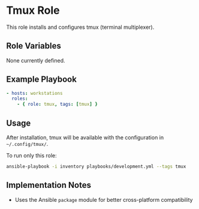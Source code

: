 # Tmux Role

This role installs and configures tmux (terminal multiplexer).

## Role Variables

None currently defined.

## Example Playbook

```yaml
- hosts: workstations
  roles:
    - { role: tmux, tags: [tmux] }
```

## Usage

After installation, tmux will be available with the configuration in `~/.config/tmux/`.

To run only this role:

```bash
ansible-playbook -i inventory playbooks/development.yml --tags tmux
```

## Implementation Notes

- Uses the Ansible `package` module for better cross-platform compatibility
